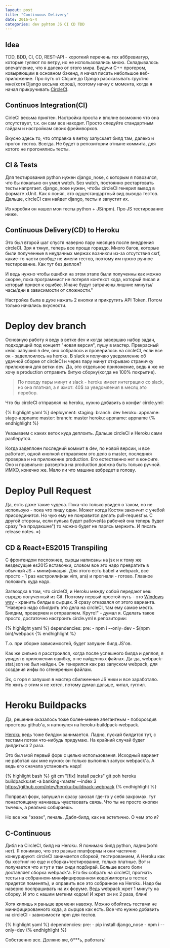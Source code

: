 ```yaml
---
layout: post
title: "Continuous Delivery"
date: 2016-5-4
categories: dev pyhton JS CI CD TDD
---
```


## Idea

TDD, BDD, CI, CD, REST-API - короткий перечень тех аббревиатур, которые гуляют
по ветру, но не использовались мною. Складывалось впечатление, что я далеко от
этого мира. Будучи С++ прогером, ковыряющим в основном бэкенд, я начал писать
небольшое веб-приложение. Про путь от Clojure до Django рассказывать грустно
мне(хотя Django весьма хорош), поэтому начну с момента, когда я начал
прикручивать [CircleCI](http://circleci.com).

## Continuos Integration(CI)

CirleCI весьма приятен. Настройка проста и вполне возможно что она отсутствует,
т.к. он сам все находит. Просто следуйте стандартным гайдам и настройкам своих
фреймворков.

Вкусно здесь то, что отправка в ветку запускает билд там, далеко и прогон
тестов. Всегда. Не будет в репозитории отныне коммита, для котого не
прогонялись тесты.

## CI & Tests
Для тестирования python нужен django_nose, с которым я повозился, что бы
локально он умел watch. Без watch, постоянно рестартовать тесты напрягает.
django_nose нужен, чтобы circleCI генерил вывод в формате xUnit. Как я понял,
это одщестандартный вид вывода тестов. Дальше, circleCI сам найдет django,
тесты и запустит их.

Из коробки он нашел мои тесты python + JS(npm). Про JS тестирование ниже.

## Continuous Delivery(CD) to Heroku
Это был второй шаг спустя наверно пару месяцев после внедрения circleCI. Зря я
тянул, теперь все проще гораздо. Много багов, которые были полученные в
неудачных мержах возникли из-за отсутствия csrf, какие-то части вообще не имели
тестов, поэтому им нужно ручное тестирование. Как тут без деплоя?

И ведь нужно чтобы ошибки на этом этапе были полученны как можно скорее, пока
программист не потерял контекст кода, который писал и который привел к ошибке.
Иначе будут затрачены лишние минуты/часы/дни в зависимости от сложности."

Настройка была в духе нажать 2 кнопки и прикрутить API Token.  Потом только
начались вкусности.

# Deploy dev branch

Основную работу я веду в ветке dev и когда завершаю набор задач, подходящий под
концепт "новая версия", пушу в мастер. Прекрасный кейс: запушил в dev, оно
собралось и проверилось на circleCI, если все ок - задеплоилось на heroku. В
slack я получаю уведомление об удачной сборке от circleCI и через пару минут
открываю страничку приложения для ветки dev. Да, это отдельное приложение, ведь
я же не хочу в production отправить битую сборку(когда не 100% покрытие).

> По поводу пары минут и slack - heroku имеет интеграцию со slack, но она
> платная, а я жмот: 40$ за уведомления в месяц это перебор.

Что бы circleCI отправлял на heroku, нужно добавить в конфиг circle.yml:

{% highlight yaml %}
deployment:
    staging:
        branch: dev
        heroku:
            appname: stage-appname
    master:
        branch: master
        heroku:
            appname: appname
{% endhighlight %}

Указываем с каких веток куда деплоить. Дальше circleCI и Heroku сами
разберутся.

Когда задеплоен последний коммит в dev, по новой версии, и все работает, одной
кнопкой отправляем это дело в master, последняя проверка и на приложение
production. Его естественно нет в конфиге. Оно и правильно: развертка на
production должна быть только ручной. ИМХО, конечно же. Мало ли что машине
взбредет в голову.

# Deploy Pull Request

Да, есть даже такие чудеса. Пока что только увидел о таком, но не использую -
пока что пишу один. Может когда Костян закончит с учебой присоединится. Но чую
ему не понравится делать pull-request'ы. С другой стороны, если пулька будет
рабочей(а рабочей она теперь будет сразу "на продакшне") то можно будет не
парясь мержить. И писать release notes. =)

## CD & React+ES2015 Transpiling

С фронтендом посложнее, сырцы написаны на jsx и к тому же вездесущие es2015
вставочки, словом все это надо превратить в обычный JS + минификация. Для этого
есть babel и webpack, все просто - 1 раз настроили(как vim, ага) и прогнали -
готово. Главное положить куда надо.

Загвоздка в том, что circleCI, и Heroku между собой передают кеш сырцов
полученный из Git. Поэтому первый простой путь - это [Windows
way](https://github.com/Microsoft/cpprestsdk) - хранить билды в сырцах. Я сразу
отказался от этого варианта.
"Наверно надо сбилдить это дела на circleCI, там ему самое место. Билдим,
проверяем и отправляем. Круто!" - думал я. Сделать такое просто, достаточно
настроить circle.yml в репозитории:

{% highlight yaml %}
dependencies:
    pre:
        - npm i --only=dev
        - $(npm bin)/webpack
{% endhighlight %}

Т.о. при сборке зависимостей, будет запушен билд JS'ов.

Как же сильно я расстроился, когда после успешного билда и деплоя, я увидел в
приложении ошибку, о не найденных файлах. Да-да, webpack-stat.json не был
найден. Он генерился как раз запуском webpack, для создания инфы по сгенереным
файлам.

Эх, с горя я запушил в мастер сбилженные JS'ники и все заработало. Но жить с
этим я не хотел, потому думал дальше, читал, гуглил.

# Heroku Buildpacks

Да, решение оказалось тоже более-менее элегантным - побороздив просторы
github'а, я наткнулся на heroku-buildpack-webpack.

[Heroku](http://heroku.com) ведь тоже билдом занимается. Ладно, пускай билдится
тут, с тестами потом что-нибудь придумаю. На крайний случай будет дилдиться 2
раза.

Это был мой первый форк с целью использования. Исходный вариант не работал как
мне нужно: он только выполнял запуск webpack'а. А ведь его сначала установить
надо!

{% highlight bash %}
git cm "[fix] Install packs"
git poh
heroku buildpacks:set -a banking-master --index 3 https://github.com/intey/heroku-buildpack-webpack
{% endhighlight %}

Поправил форк, запушил и сразу заюзал где-то у себя закромах. тут понастоящему
начиаешь чувствовать связь. Что ты не просто кнопки тычешь, а реально
собираешь.

Но все же "ээээх", печаль. Дабл-билд, как не эстетично. О чем это я?

## C-Continuous
Дибл на CircleCI, билд на Heroku. Я понимаю билд python, ладно(хотя нет). Я
понимаю, что это разные платформы и они частично конкурируют: circleCI
занимается сборкой, тестированием, А Heroku как бы хостинг но еще и
сборка+тестирование, только платные. Вот и получается что и тут и там сиди
подбирай.
Больше всего боли доставляет сборка webpack'а. Его бы собрать на circleCI,
прогнать тесты на собранном-минифицированном коде(импорты в тестах придется
поменять), и оправить все это собранное на Heroku. Надо бы наверно поспрашивать
на их форуме.  Ведь webpack жрет 1 минуту на сборку. И это с нашим метким
кодом! И жрет он их 2 раза, блин!

Хотя кипишь я раньше времени навожу. Можно обойтись тестами не
минифицированного кода, а сырцов как есть. Все что нужно добавить на circleCI -
зависимости npm для тестов.

{% highlight yaml %}
dependencies:
    pre:
        - pip install django_nose
        - npm i --only=dev
{% endhighlight %}

Собственно все. Должно же, б***ь, работать!
